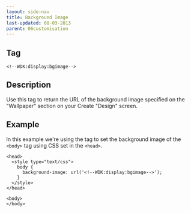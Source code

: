 ```yaml
---
layout: side-nav
title: Background Image
last-updated: 08-03-2013
parent: 06customisation
---
```


## Tag

`<!--WDK:display:bgimage-->`

## Description

Use this tag to return the URL of the background image specified on the "Wallpaper" section on your Create "Design" screen.

## Example

In this example we're using the tag to set the background image of the `<body>` tag using CSS set in the `<head>`.

~~~
<head>
  <style type="text/css">
    body {
      background-image: url('<!--WDK:display:bgimage-->');
    }
  </style>
</head>

<body>
</body>
~~~
